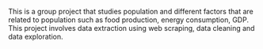 This is a group project that studies population and different factors that are related to population such as food production, energy consumption, GDP. This project involves data extraction using web scraping, data cleaning and data exploration. 
